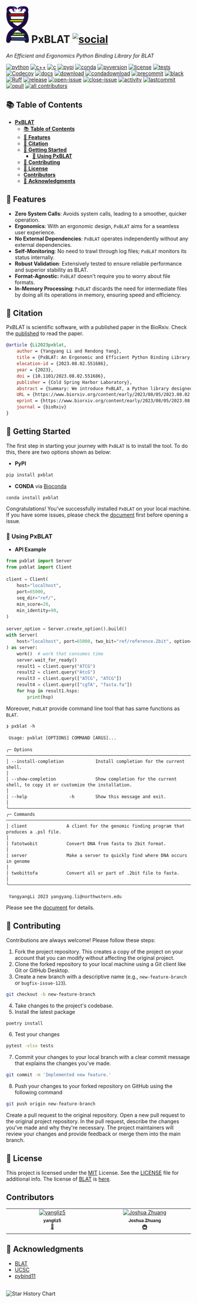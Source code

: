 # <img src="https://raw.githubusercontent.com/cauliyang/pxblat/main/docs/_static/logo.png" alt="logo" height=100> **PxBLAT** [![social](https://img.shields.io/github/stars/cauliyang/pxblat?style=social)](https://github.com/cauliyang/pxblat/stargazers)

_An Efficient and Ergonomics Python Binding Library for BLAT_

[![python](https://img.shields.io/badge/Python-3776AB.svg?style=for-the-badge&logo=Python&logoColor=white)](https://www.python.org/)
[![c++](https://img.shields.io/badge/C++-00599C.svg?style=for-the-badge&logo=C++&logoColor=white)](https://en.cppreference.com/w/)
[![c](https://img.shields.io/badge/C-A8B9CC.svg?style=for-the-badge&logo=C&logoColor=black)](https://www.gnu.org/software/gnu-c-manual/)
[![pypi](https://img.shields.io/pypi/v/pxblat.svg?style=for-the-badge)][pypi]
[![conda](https://img.shields.io/conda/vn/bioconda/pxblat?style=for-the-badge)][conda]
[![pyversion](https://img.shields.io/pypi/pyversions/pxblat?style=for-the-badge)][pypi]
[![license](https://img.shields.io/pypi/l/pxblat?style=for-the-badge)](https://opensource.org/licenses/mit)
[![tests](https://img.shields.io/github/actions/workflow/status/cauliyang/pxblat/tests.yml?style=for-the-badge&logo=github&label=Tests)](https://github.com/cauliyang/pxblat/actions/workflows/tests.yml)
[![Codecov](https://img.shields.io/codecov/c/github/cauliyang/pxblat/main?style=for-the-badge)](https://app.codecov.io/gh/cauliyang/pxblat)
[![docs](https://img.shields.io/readthedocs/pxblat?style=for-the-badge)](https://pxblat.readthedocs.io/en/latest/)
[![download](https://img.shields.io/pypi/dm/pxblat?logo=pypi&label=pypi%20download&style=for-the-badge)][pypi]
[![condadownload](https://img.shields.io/conda/dn/bioconda/pxblat?style=for-the-badge&logo=anaconda&label=Conda%20Download)][conda]
[![precommit](https://img.shields.io/badge/pre--commit-enabled-brightgreen?style=for-the-badge&logo=pre-commit&logoColor=white)](https://github.com/pre-commit/pre-commit)
[![black](https://img.shields.io/badge/code%20style-black-000000.svg?style=for-the-badge)](https://github.com/psf/black)
[![Ruff](https://img.shields.io/endpoint?url=https://raw.githubusercontent.com/charliermarsh/ruff/main/assets/badge/v1.json&style=for-the-badge)](https://github.com/charliermarsh/ruff)
[![release](https://img.shields.io/github/release-date/cauliyang/pxblat?style=for-the-badge)](https://github.com/cauliyang/pxblat/releases)
[![open-issue](https://img.shields.io/github/issues-raw/cauliyang/pxblat?style=for-the-badge)][open-issue]
[![close-issue](https://img.shields.io/github/issues-closed-raw/cauliyang/pxblat?style=for-the-badge)][close-issue]
[![activity](https://img.shields.io/github/commit-activity/m/cauliyang/pxblat?style=for-the-badge)][repo]
[![lastcommit](https://img.shields.io/github/last-commit/cauliyang/pxblat?style=for-the-badge)][repo]
[![opull](https://img.shields.io/github/issues-pr-raw/cauliyang/pxblat?style=for-the-badge)][opull]
[![all contributors](https://img.shields.io/github/all-contributors/cauliyang/pxblat?style=for-the-badge)](#contributors)

[repo]: https://github.com/ylab-hi/pxblat
[open-issue]: https://github.com/cauliyang/pxblat/issues?q=is%3Aissue+is%3Aopen+sort%3Aupdated-desc
[close-issue]: https://github.com/cauliyang/pxblat/issues?q=is%3Aissue+sort%3Aupdated-desc+is%3Aclosed
[opull]: https://github.com/cauliyang/pxblat/pulls?q=is%3Apr+is%3Aopen+sort%3Aupdated-desc
[conda]: https://bioconda.github.io/recipes/pxblat/README.html
[pypi]: https://pypi.org/project/pxblat/

## 📚 **Table of Contents**

- [ **PxBLAT** ](#-pxblat-)
  - [📚 **Table of Contents**](#-table-of-contents)
  - [🔮 **Features**](#-features)
  - [📎 **Citation**](#-citation)
  - [🚀 **Getting Started**](#-getting-started)
    - [🤖 **Using PxBLAT**](#-using-pxblat)
  - [🤝 **Contributing**](#-contributing)
  - [🪪 **License**](#-license)
  - [**Contributors**](#contributors)
  - [🙏 **Acknowledgments**](#-acknowledgments)

## 🔮 **Features**

- **Zero System Calls**: Avoids system calls, leading to a smoother, quicker operation.<br>
- **Ergonomics**: With an ergonomic design, `PxBLAT` aims for a seamless user experience.<br>
- **No External Dependencies**: `PxBLAT` operates independently without any external dependencies.<br>
- **Self-Monitoring**: No need to trawl through log files; `PxBLAT` monitors its status internally.<br>
- **Robust Validation**: Extensively tested to ensure reliable performance and superior stability as BLAT.<br>
- **Format-Agnostic:** `PxBLAT` doesn't require you to worry about file formats.<br>
- **In-Memory Processing**: `PxBLAT` discards the need for intermediate files by doing all its operations in memory, ensuring speed and efficiency.<br>

## 📎 **Citation**

PxBLAT is scientific software, with a published paper in the BioRxiv.
Check the [published](https://www.biorxiv.org/content/10.1101/2023.08.02.551686v1) to read the paper.

```bibtex
@article {Li2023pxblat,
	author = {Yangyang Li and Rendong Yang},
	title = {PxBLAT: An Ergonomic and Efficient Python Binding Library for BLAT},
	elocation-id = {2023.08.02.551686},
	year = {2023},
	doi = {10.1101/2023.08.02.551686},
	publisher = {Cold Spring Harbor Laboratory},
	abstract = {Summary: We introduce PxBLAT, a Python library designed to enhance usability and efficiency in interacting with the BLAST-like alignment tool (BLAT). PxBLAT provides an intuitive application programming interface (API) design, allowing the incorporation of its functionality directly into Python-based bioinformatics workflows. Besides, it integrates seamlessly with Biopython and comes equipped with user-centric features like server readiness checks and port retry mechanisms. PxBLAT removes the necessity for system calls and intermediate files, as well as reducing latency and data conversion overhead. Benchmark tests reveal PxBLAT gains a ~20\% performance boost compared to BLAT in the Python environment. Availability and Implementation: PxBLAT supports Python (version 3.8+), and pre-compiled packages are released via PyPI (https://pypi.org/project/ pxblat/) and Bioconda (https://anaconda.org/ bioconda/pxblat). The source code of PxBLAT is available under the terms of an open-source MIT license and hosted on GitHub (https:// github.com/ylab-hi/pxblat). Its documentation is available on ReadTheDocs (https://pxblat. readthedocs.io/en/latest/).Competing Interest StatementThe authors have declared no competing interest.},
	URL = {https://www.biorxiv.org/content/early/2023/08/05/2023.08.02.551686},
	eprint = {https://www.biorxiv.org/content/early/2023/08/05/2023.08.02.551686.full.pdf},
	journal = {bioRxiv}
}
```

## 🚀 **Getting Started**

The first step in starting your journey with `PxBLAT` is to install the tool.
To do this, there are two options shown as below:

- **PyPI**

```bash
pip install pxblat
```

- **CONDA** via [Bioconda](https://bioconda.github.io/)

```bash
conda install pxblat
```

Congratulations! You've successfully installed `PxBLAT` on your local machine.
If you have some issues, please check the [document](https://pxblat.readthedocs.io/en/latest/installation.html) first before opening a issue.

### 🤖 **Using PxBLAT**

- **API Example**

```python
from pxblat import Server
from pxblat import Client

client = Client(
    host="localhost",
    port=65000,
    seq_dir="ref/",
    min_score=20,
    min_identity=90,
)

server_option = Server.create_option().build()
with Server(
    host="localhost", port=65000, two_bit="ref/reference.2bit", option=server_option
) as server:
    work()  # work that consumes time
    server.wait_for_ready()
    result1 = client.query("ATCG")
    result2 = client.query("AtcG")
    result3 = client.query(["ATCG", "ATCG"])
    result4 = client.query(["cgTA", "fasta.fa"])
    for hsp in result1.hsps:
        print(hsp)
```

Moreover, `PxBLAT` provide command line tool that has same functions as `BLAT`.

```console
❯ pxblat -h

 Usage: pxblat [OPTIONS] COMMAND [ARGS]...

╭─ Options ────────────────────────────────────────────────────────────────────────────────────────────────────────────────────────────────────╮
│ --install-completion            Install completion for the current shell.                                                                    │
│ --show-completion               Show completion for the current shell, to copy it or customize the installation.                             │
│ --help                -h        Show this message and exit.                                                                                  │
╰──────────────────────────────────────────────────────────────────────────────────────────────────────────────────────────────────────────────╯
╭─ Commands ───────────────────────────────────────────────────────────────────────────────────────────────────────────────────────────────────╮
│ client               A client for the genomic finding program that produces a .psl file.                                                     │
│ fatotwobit           Convert DNA from fasta to 2bit format.                                                                                  │
│ server               Make a server to quickly find where DNA occurs in genome                                                                │
│ twobittofa           Convert all or part of .2bit file to fasta.                                                                             │
╰──────────────────────────────────────────────────────────────────────────────────────────────────────────────────────────────────────────────╯

 YangyangLi 2023 yangyang.li@northwstern.edu
```

Please see the [document](https://pxblat.readthedocs.io/en/latest/) for details.

## 🤝 **Contributing**

Contributions are always welcome! Please follow these steps:

1. Fork the project repository. This creates a copy of the project on your account that you can modify without affecting the original project.
2. Clone the forked repository to your local machine using a Git client like Git or GitHub Desktop.
3. Create a new branch with a descriptive name (e.g., `new-feature-branch` or `bugfix-issue-123`).

```bash
git checkout -b new-feature-branch
```

4. Take changes to the project's codebase.
5. Install the latest package

```bash
poetry install
```

6. Test your changes

```bash
pytest -vlsx tests
```

7. Commit your changes to your local branch with a clear commit message that explains the changes you've made.

```bash
git commit -m 'Implemented new feature.'
```

8. Push your changes to your forked repository on GitHub using the following command

```bash
git push origin new-feature-branch
```

Create a pull request to the original repository.
Open a new pull request to the original project repository. In the pull request, describe the changes you've made and why they're necessary.
The project maintainers will review your changes and provide feedback or merge them into the main branch.

## 🪪 **License**

This project is licensed under the [MIT](https://opensource.org/licenses/mit) License. See the [LICENSE](https://github.com/cauliyang/pxblat/blob/main/LICENSE) file for additional info.
The license of [BLAT](http://genome.ucsc.edu/goldenPath/help/blatSpec.html) is [here](https://genome.ucsc.edu/license/).

## **Contributors**

<!-- ALL-CONTRIBUTORS-LIST:START - Do not remove or modify this section -->
<!-- prettier-ignore-start -->
<!-- markdownlint-disable -->
<table>
  <tbody>
    <tr>
      <td align="center" valign="top" width="14.28%"><a href="https://yangyangli.top"><img src="https://avatars.githubusercontent.com/u/38903141?v=4?s=100" width="100px;" alt="yangliz5"/><br /><sub><b>yangliz5</b></sub></a><br /><a href="#maintenance-cauliyang" title="Maintenance">🚧</a></td>
      <td align="center" valign="top" width="14.28%"><a href="https://github.com/mencian"><img src="https://avatars.githubusercontent.com/u/71105179?v=4?s=100" width="100px;" alt="Joshua Zhuang"/><br /><sub><b>Joshua Zhuang</b></sub></a><br /><a href="#infra-mencian" title="Infrastructure (Hosting, Build-Tools, etc)">🚇</a></td>
    </tr>
  </tbody>
</table>

<!-- markdownlint-restore -->
<!-- prettier-ignore-end -->

<!-- ALL-CONTRIBUTORS-LIST:END -->
<!-- prettier-ignore-start -->
<!-- markdownlint-disable -->

<!-- markdownlint-restore -->
<!-- prettier-ignore-end -->

<!-- ALL-CONTRIBUTORS-LIST:END -->

## 🙏 **Acknowledgments**

- [BLAT](http://genome.ucsc.edu/goldenPath/help/blatSpec.html)
- [UCSC](https://github.com/ucscGenomeBrowser/kent)
- [pybind11](https://github.com/pybind/pybind11/tree/stable)

<!-- github-only -->

<br>
<picture>
  <source media="(prefers-color-scheme: dark)" srcset="https://api.star-history.com/svg?repos=cauliyang/pxblat&type=Date&theme=light" />
  <source media="(prefers-color-scheme: light)" srcset="https://api.star-history.com/svg?repos=cauliyang/pxblat&type=Date" />
  <img alt="Star History Chart" src="https://api.star-history.com/svg?repos=cauliyang/pxblat&type=Date" />
</picture>

